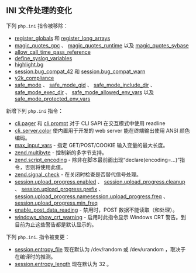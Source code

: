 INI 文件处理的变化
------------------

下列 `php.ini` 指令被移除：

-   <span class="simpara">
    <a href="/ini/core.html#ini.register-globals" class="link">register_globals</a>
    和
    <a href="/ini/core.html#ini.register-long-arrays" class="link">register_long_arrays</a>
    </span>
-   <span class="simpara">
    <a href="/info/setup.html#" class="link">magic_quotes_gpc</a> 、
    <a href="/info/setup.html#" class="link">magic_quotes_runtime</a>
    以及
    <a href="/book/sybase.html#" class="link">magic_quotes_sybase</a>
    </span>
-   <span class="simpara">
    <a href="/ini/core.html#ini.allow-call-time-pass-reference" class="link">allow_call_time_pass_reference</a>
    </span>
-   <span class="simpara">
    <a href="/network/setup.html#" class="link">define_syslog_variables</a>
    </span>
-   <span class="simpara">
    <a href="/misc/setup.html#" class="link">highlight.bg</a> </span>
-   <span class="simpara">
    <a href="/session/setup.html#" class="link">session.bug_compat_42</a>
    和
    <a href="/session/setup.html#" class="link">session.bug_compat_warn</a>
    </span>
-   <span class="simpara">
    <a href="/ini/core.html#ini.y2k-compliance" class="link">y2k_compliance</a>
    </span>
-   <span class="simpara">
    <a href="/ini/sect/safe-mode.html#ini.safe-mode" class="link">safe_mode</a>
    、
    <a href="/ini/sect/safe-mode.html#ini.safe-mode-gid" class="link">safe_mode_gid</a>
    、
    <a href="/ini/sect/safe-mode.html#ini.safe-mode-include-dir" class="link">safe_mode_include_dir</a>
    、
    <a href="/ini/sect/safe-mode.html#ini.safe-mode-exec-dir" class="link">safe_mode_exec_dir</a>
    、
    <a href="/ini/sect/safe-mode.html#ini.safe-mode-allowed-env-vars" class="link">safe_mode_allowed_env_vars</a>
    以及
    <a href="/ini/sect/safe-mode.html#ini.safe-mode-protected-env-vars" class="link">safe_mode_protected_env_vars</a>
    </span>

新增下列 `php.ini` 指令：

-   <span class="simpara">
    <a href="/readline/setup.html#" class="link">cli.pager</a> 和
    <a href="/readline/setup.html#" class="link">cli.prompt</a> 对于 CLI
    SAPI 在交互模式中使用 readline </span>
-   <span class="simpara">
    <a href="/features/commandline/ini.html#ini.cli-server.color" class="link">cli_server.color</a>
    使内置用于开发的 web server 能在终端输出使用 ANSI 颜色编码。 </span>
-   <span class="simpara">
    <a href="/info/setup.html#" class="link">max_input_vars</a> - 指定
    GET/POST/COOKIE 输入变量的最大长度。 </span>
-   <span class="simpara">
    <a href="/ini/core.html#ini.zend.multibyte" class="link">zend.multibyte</a> -
    控制新的多字节支持。 </span>
-   <span class="simpara">
    <a href="/ini/core.html#ini.zend.script-encoding" class="link">zend.script_encoding</a> -
    除非在脚本最前面出现“declare(encoding=...)”指令，否则将使用此值。
    </span>
-   <span class="simpara">
    <a href="/ini/core.html#ini.zend.signal-check" class="link">zend.signal_check</a> -
    在关闭时检查是否替代信号处理。 </span>
-   <span class="simpara">
    <a href="/session/setup.html#" class="link">session.upload_progress.enabled</a>
    、
    <a href="/session/setup.html#" class="link">session.upload_progress.cleanup</a>
    、
    <a href="/session/setup.html#" class="link">session.upload_progress.prefix</a>
    、
    <a href="/session/setup.html#" class="link">session.upload_progress.name</a><a href="/session/setup.html#" class="link">session.upload_progress.freq</a>
    、
    <a href="/session/setup.html#" class="link">session.upload_progress.min_freq</a>
    </span>
-   <span class="simpara">
    <a href="/ini/core.html#ini.enable-post-data-reading" class="link">enable_post_data_reading</a> -
    禁用时，POST 数据不能读取（和处理）。 </span>
-   <span class="simpara">
    <a href="/ini/core.html#ini.windows-show-crt-warning" class="link">windows_show_crt_warning</a> -
    启用时此指令显示 Windows CRT
    警告。到目前为止这些警告都是默认显示的。 </span>

下列 `php.ini`. 指令被变更：

-   <span class="simpara">
    <a href="/session/setup.html#" class="link">session.entropy_file</a>
    现在默认为 /dev/random 或 /dev/urandom ，取决于在编译时的推测。
    </span>
-   <span class="simpara">
    <a href="/session/setup.html#" class="link">session.entropy_length</a>
    现在默认为 32 。 </span>
